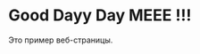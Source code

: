 <!DOCTYPE html>
<html>
<head>
    <title>Пример веб-страницы</title>
</head>
<body>
    <h1> Good Dayy Day MEEE !!!</h1>
    <p>Это пример веб-страницы.</p>
</body>
</html>

